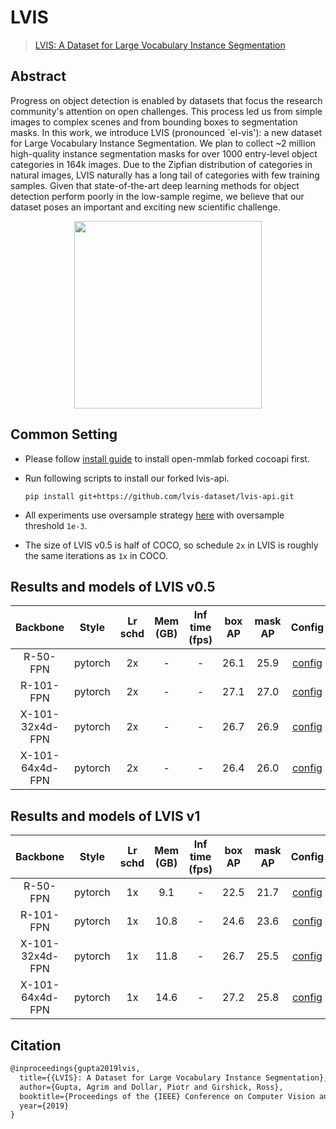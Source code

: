 # LVIS

> [LVIS: A Dataset for Large Vocabulary Instance Segmentation](https://arxiv.org/abs/1908.03195)

<!-- [DATASET] -->

## Abstract

Progress on object detection is enabled by datasets that focus the research community's attention on open challenges.
This process led us from simple images to complex scenes and from bounding boxes to segmentation masks. In this work, we
introduce LVIS (pronounced \`el-vis'): a new dataset for Large Vocabulary Instance Segmentation. We plan to collect ~2
million high-quality instance segmentation masks for over 1000 entry-level object categories in 164k images. Due to the
Zipfian distribution of categories in natural images, LVIS naturally has a long tail of categories with few training
samples. Given that state-of-the-art deep learning methods for object detection perform poorly in the low-sample regime,
we believe that our dataset poses an important and exciting new scientific challenge.

<div align=center>
<img src="https://user-images.githubusercontent.com/40661020/143967423-85b9b705-05ea-4bbc-9a41-eccc14240c7a.png" height="300"/>
</div>

## Common Setting

- Please follow [install guide](../../docs/get_started.md#install-mmdetection) to install open-mmlab forked cocoapi
  first.

- Run following scripts to install our forked lvis-api.

  ```shell
  pip install git+https://github.com/lvis-dataset/lvis-api.git
  ```

- All experiments use oversample strategy [here](../../docs/tutorials/customize_dataset.md#class-balanced-dataset) with
  oversample threshold `1e-3`.

- The size of LVIS v0.5 is half of COCO, so schedule `2x` in LVIS is roughly the same iterations as `1x` in COCO.

## Results and models of LVIS v0.5

|    Backbone     |  Style  | Lr schd | Mem (GB) | Inf time (fps) | box AP | mask AP |                               Config                               |                                                                                                                                                                                      Download                                                                                                                                                                                      |
|:---------------:|:-------:|:-------:|:--------:|:--------------:|:------:|:-------:|:------------------------------------------------------------------:|:----------------------------------------------------------------------------------------------------------------------------------------------------------------------------------------------------------------------------------------------------------------------------------------------------------------------------------------------------------------------------------:|
|    R-50-FPN     | pytorch |   2x    |    -     |       -        |  26.1  |  25.9   |    [config](./mask-rcnn_r50_fpn_sample1e-3_ms-2x_lvis-v0.5.py)     |               [model](https://download.openmmlab.com/mmdetection/v2.0/lvis/mask_rcnn_r50_fpn_sample1e-3_mstrain_2x_lvis/mask_rcnn_r50_fpn_sample1e-3_mstrain_2x_lvis-dbd06831.pth) \| [log](https://download.openmmlab.com/mmdetection/v2.0/lvis/mask_rcnn_r50_fpn_sample1e-3_mstrain_2x_lvis/mask_rcnn_r50_fpn_sample1e-3_mstrain_2x_lvis_20200531_160435.log.json)               |
|    R-101-FPN    | pytorch |   2x    |    -     |       -        |  27.1  |  27.0   |    [config](./mask-rcnn_r101_fpn_sample1e-3_ms-2x_lvis-v0.5.py)    |             [model](https://download.openmmlab.com/mmdetection/v2.0/lvis/mask_rcnn_r101_fpn_sample1e-3_mstrain_2x_lvis/mask_rcnn_r101_fpn_sample1e-3_mstrain_2x_lvis-54582ee2.pth) \| [log](https://download.openmmlab.com/mmdetection/v2.0/lvis/mask_rcnn_r101_fpn_sample1e-3_mstrain_2x_lvis/mask_rcnn_r101_fpn_sample1e-3_mstrain_2x_lvis_20200601_134748.log.json)             |
| X-101-32x4d-FPN | pytorch |   2x    |    -     |       -        |  26.7  |  26.9   | [config](./mask-rcnn_x101-32x4d_fpn_sample1e-3_ms-2x_lvis-v0.5.py) | [model](https://download.openmmlab.com/mmdetection/v2.0/lvis/mask_rcnn_x101_32x4d_fpn_sample1e-3_mstrain_2x_lvis/mask_rcnn_x101_32x4d_fpn_sample1e-3_mstrain_2x_lvis-3cf55ea2.pth) \| [log](https://download.openmmlab.com/mmdetection/v2.0/lvis/mask_rcnn_x101_32x4d_fpn_sample1e-3_mstrain_2x_lvis/mask_rcnn_x101_32x4d_fpn_sample1e-3_mstrain_2x_lvis_20200531_221749.log.json) |
| X-101-64x4d-FPN | pytorch |   2x    |    -     |       -        |  26.4  |  26.0   | [config](./mask-rcnn_x101-64x4d_fpn_sample1e-3_ms-2x_lvis-v0.5.py) | [model](https://download.openmmlab.com/mmdetection/v2.0/lvis/mask_rcnn_x101_64x4d_fpn_sample1e-3_mstrain_2x_lvis/mask_rcnn_x101_64x4d_fpn_sample1e-3_mstrain_2x_lvis-1c99a5ad.pth) \| [log](https://download.openmmlab.com/mmdetection/v2.0/lvis/mask_rcnn_x101_64x4d_fpn_sample1e-3_mstrain_2x_lvis/mask_rcnn_x101_64x4d_fpn_sample1e-3_mstrain_2x_lvis_20200601_194651.log.json) |

## Results and models of LVIS v1

|    Backbone     |  Style  | Lr schd | Mem (GB) | Inf time (fps) | box AP | mask AP |                              Config                              |                                                                                                                                                                                            Download                                                                                                                                                                                            |
|:---------------:|:-------:|:-------:|:--------:|:--------------:|:------:|:-------:|:----------------------------------------------------------------:|:----------------------------------------------------------------------------------------------------------------------------------------------------------------------------------------------------------------------------------------------------------------------------------------------------------------------------------------------------------------------------------------------:|
|    R-50-FPN     | pytorch |   1x    |   9.1    |       -        |  22.5  |  21.7   |    [config](./mask-rcnn_r50_fpn_sample1e-3_ms-1x_lvis-v1.py)     |               [model](https://download.openmmlab.com/mmdetection/v2.0/lvis/mask_rcnn_r50_fpn_sample1e-3_mstrain_1x_lvis_v1/mask_rcnn_r50_fpn_sample1e-3_mstrain_1x_lvis_v1-aa78ac3d.pth) \| [log](https://download.openmmlab.com/mmdetection/v2.0/lvis/mask_rcnn_r50_fpn_sample1e-3_mstrain_1x_lvis_v1/mask_rcnn_r50_fpn_sample1e-3_mstrain_1x_lvis_v1-20200829_061305.log.json)               |
|    R-101-FPN    | pytorch |   1x    |   10.8   |       -        |  24.6  |  23.6   |    [config](./mask-rcnn_r101_fpn_sample1e-3_ms-1x_lvis-v1.py)    |             [model](https://download.openmmlab.com/mmdetection/v2.0/lvis/mask_rcnn_r101_fpn_sample1e-3_mstrain_1x_lvis_v1/mask_rcnn_r101_fpn_sample1e-3_mstrain_1x_lvis_v1-ec55ce32.pth) \| [log](https://download.openmmlab.com/mmdetection/v2.0/lvis/mask_rcnn_r101_fpn_sample1e-3_mstrain_1x_lvis_v1/mask_rcnn_r101_fpn_sample1e-3_mstrain_1x_lvis_v1-20200829_070959.log.json)             |
| X-101-32x4d-FPN | pytorch |   1x    |   11.8   |       -        |  26.7  |  25.5   | [config](./mask-rcnn_x101-32x4d_fpn_sample1e-3_ms-1x_lvis-v1.py) | [model](https://download.openmmlab.com/mmdetection/v2.0/lvis/mask_rcnn_x101_32x4d_fpn_sample1e-3_mstrain_1x_lvis_v1/mask_rcnn_x101_32x4d_fpn_sample1e-3_mstrain_1x_lvis_v1-ebbc5c81.pth) \| [log](https://download.openmmlab.com/mmdetection/v2.0/lvis/mask_rcnn_x101_32x4d_fpn_sample1e-3_mstrain_1x_lvis_v1/mask_rcnn_x101_32x4d_fpn_sample1e-3_mstrain_1x_lvis_v1-20200829_071317.log.json) |
| X-101-64x4d-FPN | pytorch |   1x    |   14.6   |       -        |  27.2  |  25.8   | [config](./mask-rcnn_x101-64x4d_fpn_sample1e-3_ms-1x_lvis-v1.py) | [model](https://download.openmmlab.com/mmdetection/v2.0/lvis/mask_rcnn_x101_64x4d_fpn_sample1e-3_mstrain_1x_lvis_v1/mask_rcnn_x101_64x4d_fpn_sample1e-3_mstrain_1x_lvis_v1-43d9edfe.pth) \| [log](https://download.openmmlab.com/mmdetection/v2.0/lvis/mask_rcnn_x101_64x4d_fpn_sample1e-3_mstrain_1x_lvis_v1/mask_rcnn_x101_64x4d_fpn_sample1e-3_mstrain_1x_lvis_v1-20200830_060206.log.json) |

## Citation

```latex
@inproceedings{gupta2019lvis,
  title={{LVIS}: A Dataset for Large Vocabulary Instance Segmentation},
  author={Gupta, Agrim and Dollar, Piotr and Girshick, Ross},
  booktitle={Proceedings of the {IEEE} Conference on Computer Vision and Pattern Recognition},
  year={2019}
}
```
